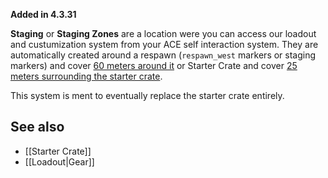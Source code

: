**Added in 4.3.31**
 
**Staging** or **Staging Zones** are a location were you can access our loadout and custumization system from your ACE self interaction system. They are automatically created around a respawn (`respawn_west` markers or staging markers) and cover [60 meters around it](https://github.com/7Cav/cScripts/blob/master/cScripts/CavFnc/functions/init/fn_initStaging.sqf#L36) or Starter Crate and cover [25 meters surrounding the starter crate](https://github.com/7Cav/cScripts/blob/master/cScripts/CavFnc/functions/logistics/fn_doStarterCrate.sqf#L99).

This system is ment to eventually replace the starter crate entirely.

## See also
- [[Starter Crate]]
- [[Loadout|Gear]]
